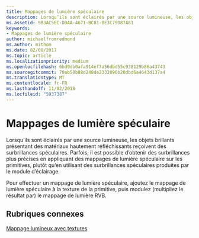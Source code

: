 ```yaml
---
title: Mappages de lumière spéculaire
description: Lorsqu’ils sont éclairés par une source lumineuse, les objets brillants présentant des matériaux hautement réfléchissants reçoivent des surbrillances spéculaires.
ms.assetid: 9B3AC5EC-DDAA-4671-BC81-0E3C79D87A81
keywords:
- Mappages de lumière spéculaire
author: michaelfromredmond
ms.author: mithom
ms.date: 02/08/2017
ms.topic: article
ms.localizationpriority: medium
ms.openlocfilehash: 6bd9db0afa914ef7a56dbd55c938129b86a43743
ms.sourcegitcommit: 70ab58b88d248de2332096b20dbd6a4643d137a4
ms.translationtype: MT
ms.contentlocale: fr-FR
ms.lasthandoff: 11/02/2018
ms.locfileid: "5937387"
---
```

# <a name="specular-light-maps"></a>Mappages de lumière spéculaire


Lorsqu’ils sont éclairés par une source lumineuse, les objets brillants présentant des matériaux hautement réfléchissants reçoivent des surbrillances spéculaires. Parfois, il est possible d’obtenir des surbrillances plus précises en appliquant des mappages de lumière spéculaire sur les primitives, plutôt qu’en utilisant des surbrillances spéculaires produites par le module d’éclairage.

Pour effectuer un mappage de lumière spéculaire, ajoutez le mappage de lumière spéculaire à la texture de la primitive, puis modulez (multipliez le résultat par) le mappage de lumière RVB.

## <a name="span-idrelated-topicsspanrelated-topics"></a><span id="related-topics"></span>Rubriques connexes


[Mappage lumineux avec textures](light-mapping-with-textures.md)

 

 




